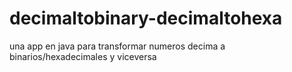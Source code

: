 # decimaltobinary-decimaltohexa
una app en java para transformar numeros decima a binarios/hexadecimales y viceversa
